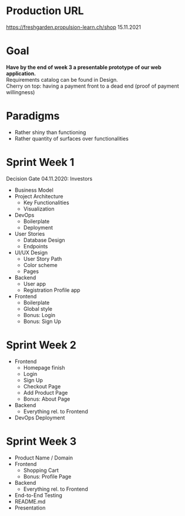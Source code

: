 # Production URL
https://freshgarden.propulsion-learn.ch/shop 15.11.2021

# Goal
<strong>Have by the end of week 3 a presentable prototype of our web application.</strong><br>
Requirements catalog can be found in Design.<br>
Cherry on top: having a payment front to a dead end (proof of payment willingness)

# Paradigms
* Rather shiny than functioning
* Rather quantity of surfaces over functionalities

# Sprint Week 1
Decision Gate 04.11.2020: Investors
* Business Model
* Project Architecture
    * Key Functionalities
    * Visualization
* DevOps
    * Boilerplate 
    * Deployment
* User Stories
    * Database Design
    * Endpoints
* UI/UX Design
    * User Story Path
    * Color scheme
    * Pages
* Backend
    * User app
    * Registration Profile app
* Frontend
    * Boilerplate
    * Global style
    * Bonus: Login 
    * Bonus: Sign Up 
    
# Sprint Week 2
* Frontend
    * Homepage finish
    * Login
    * Sign Up
    * Checkout Page
    * Add Product Page
    * Bonus: About Page
* Backend
    * Everything rel. to Frontend
* DevOps Deployment

# Sprint Week 3
* Product Name / Domain
* Frontend
    * Shopping Cart
    * Bonus: Profile Page
* Backend
    * Everything rel. to Frontend
* End-to-End Testing
* README.md
* Presentation
